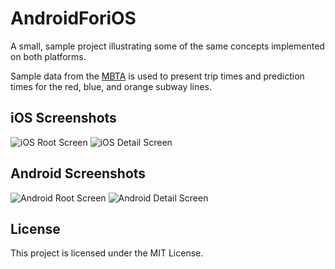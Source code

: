 AndroidForiOS
=============

A small, sample project illustrating some of the same concepts implemented on both platforms.  

Sample data from the [MBTA](http://www.mbta.com/rider_tools/developers/default.asp?id=21898) is used to present trip times and prediction times for the red, blue, and orange subway lines.

## iOS Screenshots

![iOS Root Screen](https://raw.githubusercontent.com/smbarne/AndroidForiOS/master/Data/Screenshots/iOS_Screen1.png)
![iOS Detail Screen](https://raw.githubusercontent.com/smbarne/AndroidForiOS/master/Data/Screenshots/iOS_Screen2.png)

## Android Screenshots
![Android Root Screen](https://raw.githubusercontent.com/smbarne/AndroidForiOS/master/Data/Screenshots/Android_Screen1.png)
![Android Detail Screen](https://raw.githubusercontent.com/smbarne/AndroidForiOS/master/Data/Screenshots/Android_Screen2.png)

## License
This project is licensed under the MIT License.
